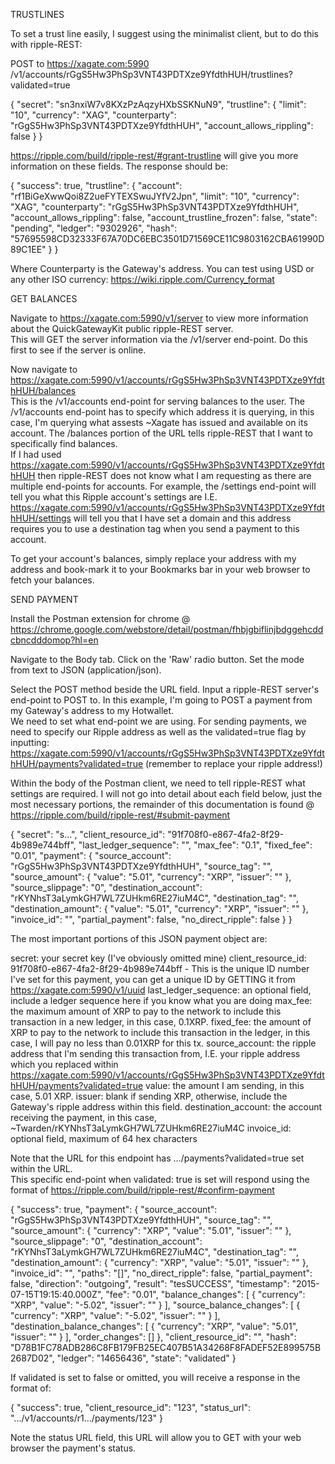 TRUSTLINES

To set a trust line easily, I suggest using the minimalist client, but to do this with ripple-REST:

POST to https://xagate.com:5990 /v1/accounts/rGgS5Hw3PhSp3VNT43PDTXze9YfdthHUH/trustlines?validated=true

{
"secret": "sn3nxiW7v8KXzPzAqzyHXbSSKNuN9",
"trustline": {
"limit": "10",
"currency": "XAG",
"counterparty": "rGgS5Hw3PhSp3VNT43PDTXze9YfdthHUH",
"account_allows_rippling": false
}
}

https://ripple.com/build/ripple-rest/#grant-trustline will give you more information on these fields. 
The response should be: 

{
"success": true,
"trustline": {
"account": "rf1BiGeXwwQoi8Z2ueFYTEXSwuJYfV2Jpn",
"limit": "10",
"currency": "XAG",
"counterparty": "rGgS5Hw3PhSp3VNT43PDTXze9YfdthHUH",
"account_allows_rippling": false,
"account_trustline_frozen": false,
"state": "pending",
"ledger": "9302926",
"hash": "57695598CD32333F67A70DC6EBC3501D71569CE11C9803162CBA61990D89C1EE"
}
}

Where Counterparty is the Gateway's address. 
You can test using USD or any other ISO currency: https://wiki.ripple.com/Currency_format

GET BALANCES

Navigate to https://xagate.com:5990/v1/server to view more information about the QuickGatewayKit public ripple-REST server.  
This will GET the server information via the /v1/server end-point.  Do this first to see if the server is online.

Now navigate to https://xagate.com:5990/v1/accounts/rGgS5Hw3PhSp3VNT43PDTXze9YfdthHUH/balances  
This is the /v1/accounts end-point for serving balances to the user.  The /v1/accounts end-point has to specify which address it is querying, 
in this case, I'm querying what assests ~Xagate has issued and available on its account.
The /balances portion of the URL tells ripple-REST that I want to specifically find balances.  
If I had used https://xagate.com:5990/v1/accounts/rGgS5Hw3PhSp3VNT43PDTXze9YfdthHUH then ripple-REST does not know what I am requesting as there are multiple end-points for accounts.
For example, the /settings end-point will tell you what this Ripple account's settings are I.E. https://xagate.com:5990/v1/accounts/rGgS5Hw3PhSp3VNT43PDTXze9YfdthHUH/settings will tell
you that I have set a domain and this address requires you to use a destination tag when you send a payment to this account.

To get your account's balances, simply replace your address with my address and book-mark it to your Bookmarks bar in your web browser 
to fetch your balances.

SEND PAYMENT


Install the Postman extension for chrome @ https://chrome.google.com/webstore/detail/postman/fhbjgbiflinjbdggehcddcbncdddomop?hl=en

Navigate to the Body tab.  Click on the 'Raw' radio button.  Set the mode from text to JSON (application/json).

Select the POST method beside the URL field.
Input a ripple-REST server's end-point to POST to.  In this example, I'm going to POST a payment from my Gateway's address to my Hotwallet.  
We need to set what end-point we are using.  For sending payments, we need to specify our Ripple address as well as the validated=true
flag by inputting:  https://xagate.com:5990/v1/accounts/rGgS5Hw3PhSp3VNT43PDTXze9YfdthHUH/payments?validated=true  (remember to replace your ripple
address!)

Within the body of the Postman client, we need to tell ripple-REST what settings are required.  I will not go into detail about each field below, 
just the most necessary portions, the remainder of this documentation is found @ https://ripple.com/build/ripple-rest/#submit-payment

{
  "secret": "s...",
  "client_resource_id": "91f708f0-e867-4fa2-8f29-4b989e744bff",
  "last_ledger_sequence": "",
  "max_fee": "0.1",
  "fixed_fee": "0.01",
  "payment": {
    "source_account": "rGgS5Hw3PhSp3VNT43PDTXze9YfdthHUH",
    "source_tag": "",
    "source_amount": {
      "value": "5.01",
      "currency": "XRP",
      "issuer": ""
    },
    "source_slippage": "0",
    "destination_account": "rKYNhsT3aLymkGH7WL7ZUHkm6RE27iuM4C",
    "destination_tag": "",
    "destination_amount": {
      "value": "5.01",
      "currency": "XRP",
      "issuer": ""
    },
    "invoice_id": "",
    "partial_payment": false,
    "no_direct_ripple": false
  }
}

The most important portions of this JSON payment object are:

secret:  your secret key (I've obviously omitted mine)
client_resource_id: 91f708f0-e867-4fa2-8f29-4b989e744bff  - This is the unique ID number I've set for this payment, 
you can get a unique ID by GETTING it from https://xagate.com:5990/v1/uuid
last_ledger_sequence:  an optional field, include a ledger sequence here if you know what you are doing
max_fee:  the maximum amount of XRP to pay to the network to include this transaction in a new ledger, in this case,
0.1XRP.
fixed_fee:  the amount of XRP to pay to the network to include this transaction in the ledger, in this case, 
I will pay no less than 0.01XRP for this tx.
source_account:  the ripple address that I'm sending this transaction from, I.E. your ripple address which you 
replaced within https://xagate.com:5990/v1/accounts/rGgS5Hw3PhSp3VNT43PDTXze9YfdthHUH/payments?validated=true
value: the amount I am sending, in this case, 5.01 XRP.
issuer: blank if sending XRP, otherwise, include the Gateway's ripple address within this field.
destination_account:  the account receiving the payment, in this case, ~Twarden/rKYNhsT3aLymkGH7WL7ZUHkm6RE27iuM4C
invoice_id:  optional field, maximum of 64 hex characters

Note that the URL for this endpoint has .../payments?validated=true set within the URL.  
This specific end-point when validated: true is set will respond using the format of https://ripple.com/build/ripple-rest/#confirm-payment


{
  "success": true,
  "payment": {
    "source_account": "rGgS5Hw3PhSp3VNT43PDTXze9YfdthHUH",
    "source_tag": "",
    "source_amount": {
      "currency": "XRP",
      "value": "5.01",
      "issuer": ""
    },
    "source_slippage": "0",
    "destination_account": "rKYNhsT3aLymkGH7WL7ZUHkm6RE27iuM4C",
    "destination_tag": "",
    "destination_amount": {
      "currency": "XRP",
      "value": "5.01",
      "issuer": ""
    },
    "invoice_id": "",
    "paths": "[]",
    "no_direct_ripple": false,
    "partial_payment": false,
    "direction": "outgoing",
    "result": "tesSUCCESS",
    "timestamp": "2015-07-15T19:15:40.000Z",
    "fee": "0.01",
    "balance_changes": [
      {
        "currency": "XRP",
        "value": "-5.02",
        "issuer": ""
      }
    ],
    "source_balance_changes": [
      {
        "currency": "XRP",
        "value": "-5.02",
        "issuer": ""
      }
    ],
    "destination_balance_changes": [
      {
        "currency": "XRP",
        "value": "5.01",
        "issuer": ""
      }
    ],
    "order_changes": []
  },
  "client_resource_id": "",
  "hash": "D78B1FC78ADB286C8FB179FB25EC407B51A34268F8FADEF52E899575B2687D02",
  "ledger": "14656436",
  "state": "validated"
}

If validated is set to false or omitted, you will receive a response in the format of:

{
  "success": true,
  "client_resource_id": "123",
  "status_url": ".../v1/accounts/r1.../payments/123"
}

Note the status URL field, this URL will allow you to GET with your web browser the payment's status.
